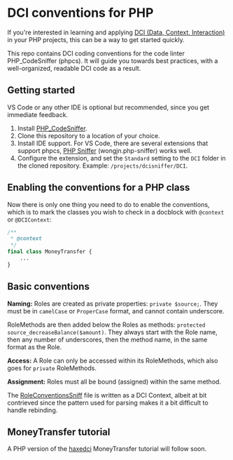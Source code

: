 # DCI conventions for PHP

If you're interested in learning and applying [DCI (Data, Context, Interaction)](http://fulloo.info/Introduction/) in your PHP projects, this can be a way to get started quickly.

This repo contains DCI coding conventions for the code linter PHP_CodeSniffer (phpcs). It will guide you towards best practices, with a well-organized, readable DCI code as a result.

## Getting started

VS Code or any other IDE is optional but recommended, since you get immediate feedback.

1. Install [PHP_CodeSniffer](https://github.com/squizlabs/PHP_CodeSniffer#installation).
1. Clone this repository to a location of your choice.
1. Install IDE support. For VS Code, there are several extensions that support phpcs, [PHP Sniffer](https://marketplace.visualstudio.com/items?itemName=wongjn.php-sniffer) (wongjn.php-sniffer) works well.
1. Configure the extension, and set the `Standard` setting to the `DCI` folder in the cloned repository. Example: `/projects/dcisniffer/DCI`.

## Enabling the conventions for a PHP class

Now there is only one thing you need to do to enable the conventions, which is to mark the classes you wish to check in a docblock with `@context` or `@DCIContext`:

```php
/**
 * @context
 */
final class MoneyTransfer {
    ...
}
```

## Basic conventions

**Naming:** Roles are created as private properties: `private $source;`. They must be in `camelCase` or `ProperCase` format, and cannot contain underscore.

RoleMethods are then added below the Roles as methods: `protected source_decreaseBalance($amount)`. They always start with the Role name, then any number of underscores, then the method name, in the same format as the Role.

**Access:** A Role can only be accessed within its RoleMethods, which also goes for `private` RoleMethods.

**Assignment:** Roles must all be bound (assigned) within the same method.

The [RoleConventionsSniff](https://github.com/ciscoheat/dcisniffer/blob/master/DCI/Sniffs/RoleConventionsSniff.php) file is written as a DCI Context, albeit at bit contrieved since the pattern used for parsing makes it a bit difficult to handle rebinding.

## MoneyTransfer tutorial

A PHP version of the [haxedci](https://github.com/ciscoheat/haxedci) MoneyTransfer tutorial will follow soon.

